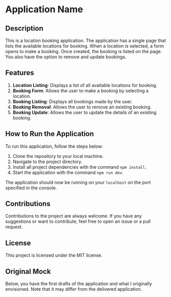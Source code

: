 # Application Name

## Description

This is a location booking application. The application has a single page that lists the available locations for booking. When a location is selected, a form opens to make a booking. Once created, the booking is listed on the page. You also have the option to remove and update bookings.

## Features

1. **Location Listing**: Displays a list of all available locations for booking.
2. **Booking Form**: Allows the user to make a booking by selecting a location.
3. **Booking Listing**: Displays all bookings made by the user.
4. **Booking Removal**: Allows the user to remove an existing booking.
5. **Booking Update**: Allows the user to update the details of an existing booking.

## How to Run the Application

To run this application, follow the steps below:

1. Clone the repository to your local machine.
2. Navigate to the project directory.
3. Install all project dependencies with the command `npm install`.
4. Start the application with the command `npm run dev`.

The application should now be running on your `localhost` on the port specified in the console.

## Contributions

Contributions to the project are always welcome. If you have any suggestions or want to contribute, feel free to open an issue or a pull request.

## License

This project is licensed under the MIT license.

## Original Mock

Below, you have the first drafts of the application and what I originally envisioned. Note that it may differ from the delivered application.